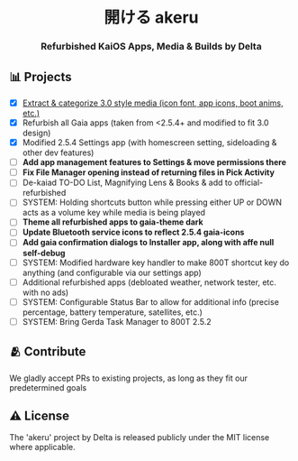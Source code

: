 <h1 align="center">
  開ける akeru
</h1>
<h3 align="center">
Refurbished KaiOS Apps, Media & Builds by Delta
</p>

## 📊 Projects

- [x] [Extract & categorize 3.0 style media (icon font, app icons, boot anims, etc.)](https://github.com/Delta-Applications/akeru/tree/main/src/media)
- [x] Refurbish all Gaia apps (taken from <2.5.4+ and modified to fit 3.0 design)
- [x] Modified 2.5.4 Settings app (with homescreen setting, sideloading & other dev features)
- [ ] **Add app management features to Settings & move permissions there**
- [ ] **Fix File Manager opening instead of returning files in Pick Activity**
- [ ] De-kaiad TO-DO List, Magnifying Lens & Books & add to official-refurbished
- [ ] SYSTEM: Holding shortcuts button while pressing either UP or DOWN acts as a volume key while media is being played
- [ ] **Theme all refurbished apps to gaia-theme dark**
- [ ] **Update Bluetooth service icons to reflect 2.5.4 gaia-icons**
- [ ] **Add gaia confirmation dialogs to Installer app, along with affe null self-debug**
- [ ] SYSTEM: Modified hardware key handler to make 800T shortcut key do anything (and configurable via our settings app)
- [ ] Additional refurbished apps (debloated weather, network tester, etc. with no ads)
- [ ] SYSTEM: Configurable Status Bar to allow for additional info (precise percentage, battery temperature, satellites, etc.)
- [ ] SYSTEM: Bring Gerda Task Manager to 800T 2.5.2

## 🫂 Contribute

We gladly accept PRs to existing projects, as long as they fit our predetermined goals

## ⚠️ License

The 'akeru' project by Delta is released publicly under the MIT license where applicable.